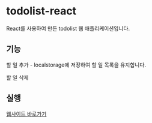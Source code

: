 # todolist-react

React를 사용하여 만든 todolist 웹 애플리케이션입니다. 

## 기능

할 일 추가 - localstorage에 저장하여 할 일 목록을 유지합니다.

할 일 삭제

## 실행

[웹사이트 바로가기](https://ahyng.github.io/todolist-react/)
